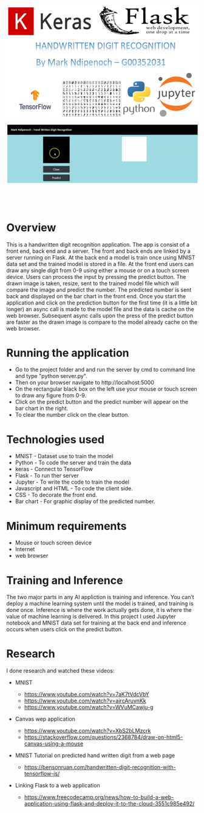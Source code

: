 ![](/Images/logo.PNG)

![](/Images/animation.gif)

# Overview
This is a handwritten digit recognition application.
The app is consist of a front end, back end and a server.
The front and back ends are linked by a server running on Flask.
At the back end a model is train once using MNIST data set and the trained model is stored in a file.
At the front end users can draw any single digit from 0-9 using either a mouse or on a touch screen device. Users can process the input by pressing the predict button. The drawn image is taken, resize, sent to the trained model file which will compare the image and  predict the number.
The predicted number is sent back and displayed on the bar chart in the front end.
Once you start the application and click on the prediction button for the first time (it is a little bit longer) an async call is made to the model file and the data is cache on the web browser.
Subsequent async calls upon the press of the predict button are faster as the drawn image is compare to the model already cache on the web browser.

# Running the application
* Go to the project folder and and run the server by cmd to command line and type "python server.py".
* Then on your browser navigate to http://localhost:5000
* On the rectangular black box on the left use your mouse or touch screen to draw any figure from 0-9.
* Click on the predict button and the predict number will appear on the bar chart in the right.
* To clear the number click on the clear button.

# Technologies used
* MNIST - Dataset use to train the model
* Python - To code the server and train the data
* keras - Connect to TensorFlow
* Flask - To run ther server
* Jupyter - To write the code to train the model
* Javascript and HTML - To code the client side.
* CSS - To decorate the front end.
* Bar chart - For graphic display of the predicted number.

# Minimum requirements
* Mouse or touch screen device
* Internet
* web browser

# Training and Inference
The two major parts in any AI appliction is training and inference.
You can’t deploy a machine learning system until the model is trained, and training is done once.
Inference is where the work actually gets done, it is where the value of machine learning is delivered.
In this project I used Jupyter notebook and MNIST data set for training at the back end and inference occurs when users click on the predict button.

# Research
I done research and watched these videos:

* MNIST 
  * https://www.youtube.com/watch?v=7aK7tVdcVbY
  * https://www.youtube.com/watch?v=aircAruvnKk
  * https://www.youtube.com/watch?v=WVuMCawju-g


* Canvas wep application
  * https://www.youtube.com/watch?v=XbS2bLMzcrk
  * https://stackoverflow.com/questions/2368784/draw-on-html5-canvas-using-a-mouse


* MNIST Tutorial on predicted hand written digit from a web page
   * https://bensonruan.com/handwritten-digit-recognition-with-tensorflow-js/


* Linking Flask to a web application
   * https://www.freecodecamp.org/news/how-to-build-a-web-application-using-flask-and-deploy-it-to-the-cloud-3551c985e492/
